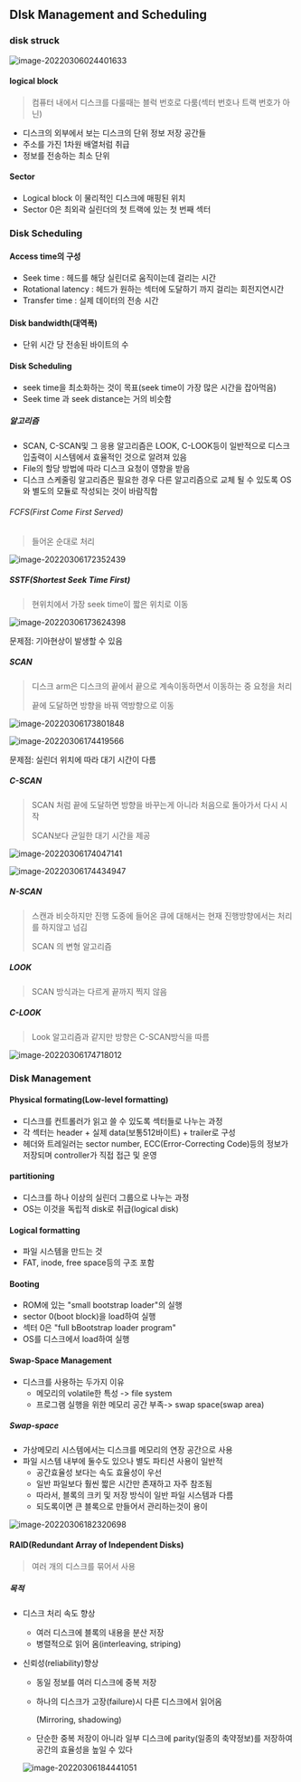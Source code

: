 ## DIsk Management and Scheduling

 ### disk struck

![image-20220306024401633](.\입출력_시스템\디스크_구조)

#### logical block

> 컴퓨터 내에서 디스크를 다룰때는 블럭 번호로 다룸(섹터 번호나 트랙 번호가 아닌)

* 디스크의 외부에서 보는 디스크의 단위 정보 저장 공간들
* 주소를 가진 1차원 배열처럼 취급
* 정보를 전송하는 최소 단위

#### Sector

* Logical block 이 물리적인 디스크에 매핑된 위치
* Sector 0은 최외곽 실린더의 첫 트랙에 있는 첫 번째 섹터



### Disk Scheduling

#### Access time의 구성

* Seek time : 헤드를 해당 실린더로 움직이는데 걸리는 시간
* Rotational latency : 헤드가 원하는 섹터에 도달하기 까지 걸리는 회전지연시간
* Transfer time : 실제 데이터의 전송 시간

#### Disk bandwidth(대역폭)

* 단위 시간 당 전송된 바이트의 수

#### Disk Scheduling

* seek time을 최소화하는 것이 목표(seek time이 가장 많은 시간을 잡아먹음)
* Seek time 과 seek distance는 거의 비슷함

##### 알고리즘 

* SCAN, C-SCAN및 그 응용 알고리즘은 LOOK, C-LOOK등이 일반적으로 디스크 입출력이 시스템에서 효율적인 것으로 알려져 있음
* File의 할당 방법에 따라 디스크 요청이 영향을 받음
* 디스크 스케줄링 알고리즘은 필요한 경우 다른 알고리즘으로  교체 될 수 있도록 OS와 별도의 모듈로 작성되는 것이 바람직함

###### FCFS(First Come First Served)

> 들어온 순대로 처리

![image-20220306172352439](.\입출력_시스템\FCFS)

##### SSTF(Shortest Seek Time First)

>  현위치에서 가장 seek time이 짧은 위치로 이동

![image-20220306173624398](.\입출력_시스템\SSTF)

문제점: 기아현상이 발생할 수 있음

##### SCAN

> 디스크 arm은 디스크의 끝에서 끝으로 계속이동하면서 이동하는 중 요청을 처리
>
> 끝에 도달하면 방향을 바꿔 역방향으로 이동

![image-20220306173801848](.\입출력_시스템\SCAN)

![image-20220306174419566](.\입출력_시스템\SCAN2)

문제점: 실린더 위치에 따라 대기 시간이 다름



##### C-SCAN

> SCAN 처럼 끝에 도달하면 방향을 바꾸는게 아니라 처음으로 돌아가서 다시 시작
>
> SCAN보다 균일한 대기 시간을 제공

![image-20220306174047141](.\입출력_시스템\C_SCAN)

![image-20220306174434947](.\입출력_시스템\C_SCAN2)



##### N-SCAN

> 스캔과 비슷하지만 진행 도중에 들어온 큐에 대해서는 현재 진행방향에서는 처리를 하지않고 넘김
>
> SCAN 의 변형 알고리즘



##### LOOK

> SCAN 방식과는 다르게 끝까지 찍지 않음



##### C-LOOK

> Look 알고리즘과 같지만 방향은 C-SCAN방식을 따름

![image-20220306174718012](.\입출력_시스템\C_look)




### Disk Management

#### Physical formating(Low-level formatting)

* 디스크를 컨트롤러가 읽고 쓸 수 있도록 섹터들로 나누는 과정
* 각 섹터는 header + 실제 data(보통512바이트) + trailer로 구성
* 헤더와 트레일러는 sector number, ECC(Error-Correcting Code)등의 정보가 저장되며 controller가 직접 접근 및 운영

#### partitioning

* 디스크를 하나 이상의 실린더 그룹으로 나누는 과정
* OS는 이것을 독립적 disk로 취급(logical disk)

#### Logical formatting

* 파일 시스템을 만드는 것
* FAT, inode, free space등의 구조 포함

#### Booting

* ROM에 있는 "small bootstrap loader"의 실행
* sector 0(boot block)을 load하여 실행
* 섹터 0은 "full bBootstrap loader program"
* OS를 디스크에서 load하여 실행

#### Swap-Space Management

* 디스크를 사용하는 두가지 이유
  * 메모리의 volatile한 특성 -> file system
  * 프로그램 실행을 위한 메모리 공간 부족-> swap space(swap area)

##### Swap-space

* 가상메모리 시스템에서는 디스크를 메모리의 연장 공간으로 사용
* 파일 시스템 내부에 둘수도 있으나 별도 파티션 사용이 일반적
  * 공간효율성 보다는 속도 효율성이 우선
  * 일반 파일보다 훨씬 짧은 시간만 존재하고 자주 참조됨
  * 따라서, 블록의 크키 및 저장 방식이 일반 파일 시스템과 다름
  * 되도록이면 큰 블록으로 만들어서 관리하는것이 용이 

![image-20220306182320698](.\입출력_시스템\디스크매니지먼트)

#### RAID(Redundant Array of Independent Disks)

> 여러 개의 디스크를 묶어서 사용

##### 목적

* 디스크 처리 속도 향상

  * 여러 디스크에 블록의 내용을 분산 저장
  * 병렬적으로 읽어 옴(interleaving, striping)

* 신뢰성(reliability)향상

  * 동일 정보를 여러 디스크에 중복 저장

  * 하나의 디스크가 고장(failure)시 다른 디스크에서 읽어옴

    (Mirroring, shadowing)

  * 단순한 중복 저장이 아니라 일부 디스크에 parity(일종의 축약정보)를 저장하여 공간의 효율성을 높일 수 있다

  ![image-20220306184441051](.\입출력_시스템\RAID)

  




